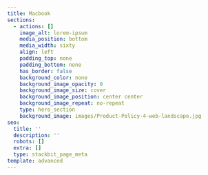 ```yaml
---
title: Macbook
sections:
  - actions: []
    image_alt: lorem-ipsum
    media_position: bottom
    media_width: sixty
    align: left
    padding_top: none
    padding_bottom: none
    has_border: false
    background_color: none
    background_image_opacity: 0
    background_image_size: cover
    background_image_position: center center
    background_image_repeat: no-repeat
    type: hero_section
    background_image: images/Product-Policy-4-web-landscape.jpg
seo:
  title: ''
  description: ''
  robots: []
  extra: []
  type: stackbit_page_meta
template: advanced
---
```

